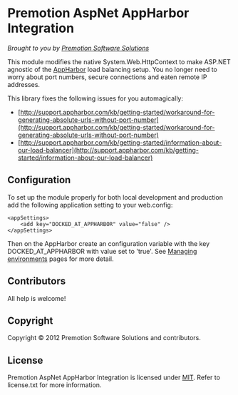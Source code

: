 # Premotion AspNet AppHarbor Integration
*Brought to you by [Premotion Software Solutions](http://www.premotion.nl/ "Premotion Software Solutions")*

This module modifies the native System.Web.HttpContext to make ASP.NET agnostic of the [AppHarbor](https://appharbor.com/ "AppHarbor") load balancing setup. You no longer need to worry about port numbers, secure connections and eaten remote IP addresses.

This library fixes the following issues for you automagically:

* [http://support.appharbor.com/kb/getting-started/workaround-for-generating-absolute-urls-without-port-number](http://support.appharbor.com/kb/getting-started/workaround-for-generating-absolute-urls-without-port-number)
* [http://support.appharbor.com/kb/getting-started/information-about-our-load-balancer](http://support.appharbor.com/kb/getting-started/information-about-our-load-balancer)

## Configuration
To set up the module properly for both local development and production add the following application setting to your web.config:

	<appSettings>
		<add key="DOCKED_AT_APPHARBOR" value="false" />
	</appSettings>

Then on the AppHarbor create an configuration variable with the key DOCKED\_AT\_APPHARBOR with value set to 'true'. See [Managing environments](http://support.appharbor.com/kb/getting-started/managing-environments "Managing environments") pages for more detail.

## Contributors

All help is welcome!

## Copyright

Copyright © 2012 Premotion Software Solutions and contributors.

## License

Premotion AspNet AppHarbor Integration is licensed under [MIT](http://www.opensource.org/licenses/mit-license.php "Read more about the MIT license form"). Refer to license.txt for more information.